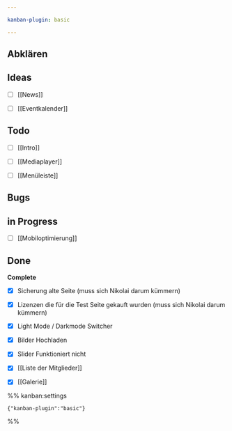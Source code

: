 ```yaml
---

kanban-plugin: basic

---
```


## Abklären



## Ideas

- [ ] [[News]]
- [ ] [[Eventkalender]]


## Todo

- [ ] [[Intro]]
- [ ] [[Mediaplayer]]
- [ ] [[Menüleiste]]


## Bugs



## in Progress

- [ ] [[Mobiloptimierung]]


## Done

**Complete**
- [x] Sicherung alte Seite (muss sich Nikolai darum kümmern)
- [x] Lizenzen die für die Test Seite gekauft wurden (muss sich Nikolai darum kümmern)
- [x] Light Mode / Darkmode Switcher
- [x] Bilder Hochladen
- [x] Slider Funktioniert nicht
- [x] [[Liste der Mitglieder]]
- [x] [[Galerie]]




%% kanban:settings
```
{"kanban-plugin":"basic"}
```
%%